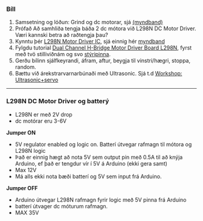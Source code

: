 ### Bíll
1. Samsetning og lóðun: Grind og dc motorar, sjá [(myndband)](https://youtu.be/oCacTJyINAM) 
1. Prófað Að samhliða tengja báða 2 dc mótora við L298N DC Motor Driver. Væri kannski betra að raðtengja þau?
1. Kynntu þér [L298N Motor Driver IC](https://lastminuteengineers.com/l298n-dc-stepper-driver-arduino-tutorial/#l298n-motor-driver-ic), sjá einnig hér [myndband](https://www.youtube.com/watch?v=Ey4xoG970Go)
1. Fylgdu tutorial [Dual Channel H-Bridge Motor Driver Board L298N](https://dronebotworkshop.com/dc-motors-l298n-h-bridge/), fyrst með tvö stilliviðnám og svo [stýripinna](https://lastminuteengineers.com/joystick-interfacing-arduino-processing/).
1. Gerðu bílinn sjálfkeyrandi, áfram, aftur, beygja til vinstri/hægri, stoppa, random.
1. Bættu við árekstrarvarnarbúnaði með Ultrasonic. Sjá t.d [Workshop: Ultrasonic+servo](https://dronebotworkshop.com/elegoo-robot-car-part-3/) 

---

### L298N DC Motor Driver og batterý
- L298N er með 2V drop
- dc motórar eru 3-6V  

**Jumper ON** 
- 5V regulator enabled og logic on. Batterí útvegar rafmagn til mótora og L298N logic
- Það er einnig hægt að nota 5V sem output pin með 0.5A til að knýja Arduino, ef það er tengdur vír í 5V á Arduino (ekki gera samt)
- Max 12V
- Má alls ekki nota bæði batterí og 5V sem input frá Arduino.

**Jumper OFF**
- Arduino útvegar L298N rafmagn fyrir logic með 5V pinna frá Arduino
- batterí útvager dc móturum rafmagn.
- MAX 35V


<!-- 
sjá [mynd](https://youtu.be/WlQ-E6P1jkY) (sleppa IR hlutanum í lokin, nota AA batterý) og [grein](https://www.instructables.com/Simple-CAR-Arduino-IR-Controlled/)
-->
